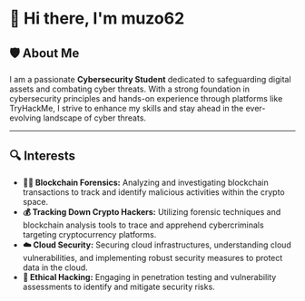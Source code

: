 # 👋 Hi there, I'm muzo62

## 🛡️ About Me

I am a passionate **Cybersecurity Student** dedicated to safeguarding digital assets and combating cyber threats. With a strong foundation in cybersecurity principles and hands-on experience through platforms like TryHackMe, I strive to enhance my skills and stay ahead in the ever-evolving landscape of cyber threats.

---

## 🔍 Interests

- **🕵️‍♂️ Blockchain Forensics:** Analyzing and investigating blockchain transactions to track and identify malicious activities within the crypto space.
- **💰 Tracking Down Crypto Hackers:** Utilizing forensic techniques and blockchain analysis tools to trace and apprehend cybercriminals targeting cryptocurrency platforms.
- **☁️ Cloud Security:** Securing cloud infrastructures, understanding cloud vulnerabilities, and implementing robust security measures to protect data in the cloud.
- **🔐 Ethical Hacking:** Engaging in penetration testing and vulnerability assessments to identify and mitigate security risks.








